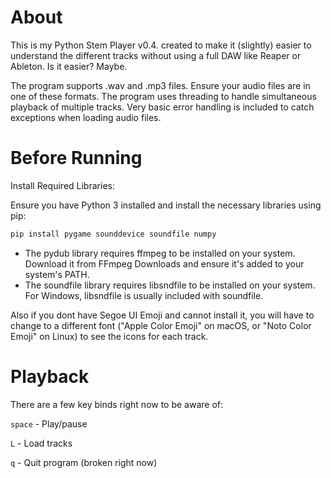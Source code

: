 # About
This is my Python Stem Player v0.4. created to make it (slightly) easier to understand the different tracks without using a full DAW like Reaper or Ableton. Is it easier? Maybe. 

The program supports .wav and .mp3 files. Ensure your audio files are in one of these formats.
The program uses threading to handle simultaneous playback of multiple tracks.
Very basic error handling is included to catch exceptions when loading audio files.

# Before Running
Install Required Libraries:

Ensure you have Python 3 installed and install the necessary libraries using pip:
```bash
pip install pygame sounddevice soundfile numpy
```
* The pydub library requires ffmpeg to be installed on your system. Download it from FFmpeg Downloads and ensure it's added to your system's PATH.
* The soundfile library requires libsndfile to be installed on your system. For Windows, libsndfile is usually included with soundfile.

Also if you dont have Segoe UI Emoji and cannot install it, you will have to change to a different font ("Apple Color Emoji" on macOS, or "Noto Color Emoji" on Linux) to see the icons for each track. 


# Playback
There are a few key binds right now to be aware of:

`space` - Play/pause

`L` - Load tracks

`q` - Quit program (broken right now)
